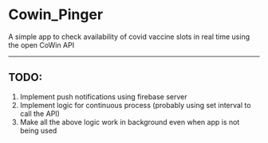 # Cowin_Pinger
A simple app to check availability of covid vaccine slots in real time using the open CoWin API
___

## TODO:
1. Implement push notifications using firebase server
2. Implement logic for continuous process (probably using set interval to call the API)
3. Make all the above logic work in background even when app is not being used
